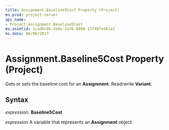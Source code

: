 ```yaml
---
title: Assignment.Baseline5Cost Property (Project)
ms.prod: project-server
api_name:
- Project.Assignment.Baseline5Cost
ms.assetid: 1cad6c8b-2e0a-2a76-0888-11f487e481a1
ms.date: 06/08/2017
---
```



# Assignment.Baseline5Cost Property (Project)

Gets or sets the baseline cost for an  **Assignment**. Read/write **Variant**.


## Syntax

 _expression_. **Baseline5Cost**

 _expression_ A variable that represents an **Assignment** object.


